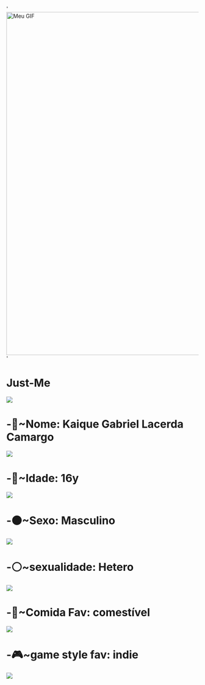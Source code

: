 '<img src="https://encrypted-tbn0.gstatic.com/images?q=tbn:ANd9GcT1-OHREI_SA8zeQX12SPLjnvbDZmESfrH16g&s" alt="Meu GIF" width="900">'
# Just-Me
![](https://media2.giphy.com/media/mIg1Ik3KYxy0WylN3W/giphy.gif?cid=6c09b95277z5ubfw5yvvlk6wkpmn7e6q7h9jivb7y6l3yx5v&ep=v1_gifs_search&rid=giphy.gif&ct=g)
# -📛~Nome: Kaique Gabriel Lacerda Camargo
![](https://64.media.tumblr.com/6d4b1ece6a945fe9966f4346c6705567/8f144a3754bb04b9-b9/s540x810/7a21e3d1693ba36881d43c2cb977143f5dd18f6e.gif)
# -👴~Idade: 16y
![](https://www.maddymakesgames.com/articles/celeste_and_forgiveness/images/3.gif)
# -⚫~Sexo: Masculino
![](https://64.media.tumblr.com/452115a94309de388a764d1fd618c39f/tumblr_inline_p08wz4jeSI1qdiwz3_540.gif)
# -⚪~sexualidade: Hetero
![](https://media.tenor.com/CFST52puBgYAAAAd/hollow-knight.gif)
# -🥘~Comida Fav:  comestível
![](https://steamuserimages-a.akamaihd.net/ugc/1826772585313072382/F5C8BB0F64C9028DA04A32FB3945BE031E3E3B05/)
# -🎮~game style fav: indie
![](https://media.tenor.com/g_jk1kI6mgkAAAAC/hollow-knight.gif)